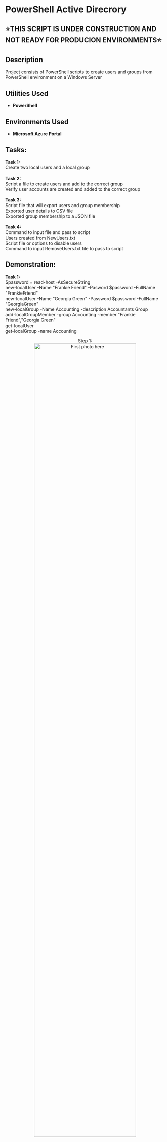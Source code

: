 <h1>PowerShell Active Direcrory</h1>

<h2>⭐️THIS SCRIPT IS UNDER CONSTRUCTION AND NOT READY FOR PRODUCION ENVIRONMENTS⭐️</h2>

<h2>Description</h2>
Project consists of PowerShell scripts to create users and groups from PowerShell environment on a Windows Server
<br />


<h2>Utilities Used</h2>

- <b>PowerShell</b> 

<h2>Environments Used </h2>

- <b>Microsoft Azure Portal</b>

<h2>Tasks:</h2>
<b>Task 1:</b>
<br />
Create two local users and a local group
<br />
<br />
<b>Task 2:</b>
<br />
Script a file to create users and add to the correct group
<br />
Verify user accounts are created and added to the correct group
<br />
<br />
<b>Task 3:</b>
<br />
Script file that will export users and group membership
<br />
Exported user details to CSV file
<br />
Exported group membership to a JSON file
<br />
<br />
<b>Task 4:</b>
<br />
Command to input file and pass to script
<br />
Users created from NewUsers.txt 
<br />
Script file or options to disable users
<br />
Command to input RemoveUsers.txt file to pass to script
<br />


<h2>Demonstration:</h2>

<b>Task 1:</b>
<br />
$password = read-host -AsSecureString
<br />
new-localUser -Name "Frankie Friend" -Pasword $password -FullName "FrankieFriend"
<br />
new-lcoalUser -Name "Georgia Green" -Password $password -FullName "GeorgiaGreen"
<br />
new-localGroup -Name Accounting -description Accountants Group
<br />
add-localGroupMember -group Accounting -member "Frankie Friend","Georgia Green"
<br />
get-localUser
<br />
get-localGroup -name Accounting
<br />


<p align="center">
Step 1: <br/>
<img src="Photo" height="80%" width="80%" alt="First photo here"/>
<br />
<br />
 
<b>Task 2:</b>
<br />
param([string]$name
<br />
)
<br />
$splitName = $name.split(' ')
<br />
$username = $splitName[0].substring(0,1) + $splitName[1]
<br />
$password = converTo-secureString "Passw0rd!1234" -AsPlainText -Force
<br />
new-localUser -fullname $username -Name "$name" -password $password
<br />
add-localGroupMember -Group Accounting -Member "$name"
<br />
get-localGroupMember -group Accounting 
<br />

<p align="center">
Step 1: <br/>
<img src="Photo" height="80%" width="80%" alt="First photo here"/>
<br />
<br />
 
<b>Task 3:</b>
<br />
Get-LocalUser |Select-Object -Property Name,Fullname,SID,enabled,lastlogon,passwordlastset 
<br />
|ConvertTo-Csv |out-file "C:\Desktop\UserDetails.csv"Get-LocalGroupMember -Group LegacyAppAccess 
<br />
 |ConvertTo-Json |Out-File "C:\Desktop\LegacyAppAccessMember.JSON"
<br />
.\Desktop\ExportUserData.ps1
 <br />
 
 
<p align="center">
Step 1: <br/>
<img src="Photo" height="80%" width="80%" alt="First photo here"/>
<br />
<br />
 
<b>Task 4:Command to create multiple users via NewUsers.txt </b>
 <br />
 Get-content "E:\challengeday\newUsers.txt" |Foreach {C:\Desktop\newusers.ps1 -Name $_}
 <br />
 #to call above command in PowerShell:
 <br />
 ./Desktop/newUsers.ps1 -name "FirstName LastName"
 
<p align="center">
Step 1: <br/>
<img src="Photo" height="80%" width="80%" alt="First photo here"/>
<br />
<br />
 
<b>Task 4: To create single new user</b>
<br />
 $splitName = $name.split(' ')
<br />
$username = $splitName[0].substring(0,1) + $splitName[1]
<br />
$password = converTo-secureString "Passw0rd!1234" -AsPlainText -Force
<br />
new-localUser -fullname $username -Name "$name" -password $password
<br />
add-localGroupMember -Group Accounting -Member "$name"
<br />
get-localGroupMember -group Accounting 
<br />
 
 
<p align="center">
Step 1: <br/>
<img src="Photo" height="80%" width="80%" alt="First photo here"/>
<br />
<br />
 
<b>Task 4:Command to disable multiple users via DisableUsers.txt </b>
 Get-content "C:\Desktop\DisableUsers.txt" | Foreach {C:\Desktop\DisableUsers.ps1 -Name $_}
 <br />
 #to call above command in PowerShell:
 <br />
 ./Desktop/disableUsers.ps1 -name "FirstName LastName"
 <br />
 
 <b>Task 4: To disable single user</b>
<br />
 $splitName = $name.split(' ')
<br />
$username = $splitName[0].substring(0,1) + $splitName[1]
<br />
disable-LocalUser -Name $username
 <br />
 

<p align="center">
Step 1: <br/>
<img src="Photo" height="80%" width="80%" alt="First photo here"/>
<br />
<br />
 
<!--
 ```diff
- text in red
+ text in green
! text in orange
# text in gray
@@ text in purple (and bold)@@
```
--!>
